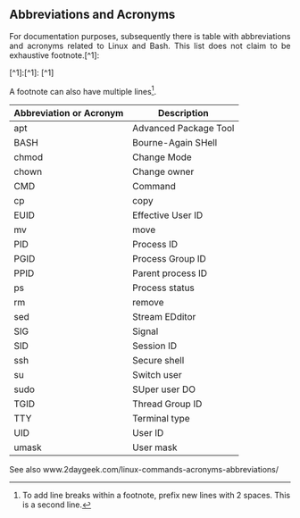 ## Abbreviations and Acronyms

<p align="justify">For documentation purposes, subsequently there is table with abbreviations and acronyms related to Linux and Bash. This list does not claim to be exhaustive footnote.[^1]:</p>[^1]:[^1]:
[^1]

A footnote can also have multiple lines[^2].

[^1]: My reference.
[^2]: To add line breaks within a footnote, prefix new lines with 2 spaces.
  This is a second line.

| Abbreviation or Acronym | Description           |
| ----------------------- | --------------------- |
| apt                     | Advanced Package Tool |
| BASH                    | Bourne-Again SHell    |
| chmod                   | Change Mode           |
| chown                   | Change owner          |
| CMD                     | Command               |
| cp                      | copy                  |
| EUID                    | Effective User ID     |
| mv                      | move                  |
| PID                     | Process ID            |
| PGID                    | Process Group ID      |
| PPID                    | Parent process ID     |
| ps                      | Process status        |
| rm                      | remove                |
| sed                     | Stream EDditor        |
| SIG                     | Signal                |
| SID                     | Session ID            |  
| ssh                     | Secure shell          |
| su                      | Switch user           |
| sudo                    | SUper user DO         |
| TGID                    | Thread Group ID       |
| TTY                     | Terminal type         |
| UID                     | User ID               |
| umask                   | User mask             |

See also www&#8203;.2daygeek.com/linux-commands-acronyms-abbreviations/

